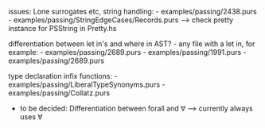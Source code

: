 issues: 
Lone surrogates etc, string handling: 
    - examples/passing/2438.purs
    - examples/passing/StringEdgeCases/Records.purs
    --> check pretty instance for PSString in Pretty.hs

differentiation between let in's and where in AST?
    - any file with a let in, for example: 
    - examples/passing/2689.purs
    - examples/passing/1991.purs
    - examples/passing/2689.purs

type declaration infix functions: 
    - examples/passing/LiberalTypeSynonyms.purs
    - examples/passing/Collatz.purs

- to be decided: 
    Differentiation between forall and ∀ --> currently always uses ∀

